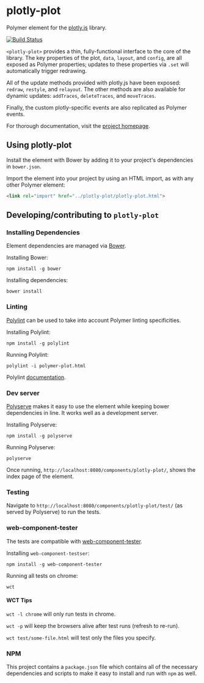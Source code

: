 # plotly-plot

Polymer element for the [plotly.js](https://plot.ly/javascript/) library.

[![Build Status](https://travis-ci.org/ginkgobioworks/plotly-plot.svg?branch=master)](https://travis-ci.org/ginkgobioworks/plotly-plot)

`<plotly-plot>` provides a thin, fully-functional interface to the core of the
library. The key properties of the plot, `data`, `layout`, and `config`, are
all exposed as Polymer properties; updates to these properties via `.set` will
automatically trigger redrawing.

All of the update methods provided with plotly.js have been exposed:
`redraw`, `restyle`, and `relayout`. The other methods are also
available for dynamic updates: `addTraces`, `deleteTraces`, and `moveTraces`.

Finally, the custom plotly-specific events are also replicated as Polymer
events.

For thorough documentation, visit the
[project homepage](https://ginkgobioworks.github.io/plotly-plot).

## Using plotly-plot

Install the element with Bower by adding it to your project's dependencies in
`bower.json`.

Import the element into your project by using an HTML import, as with any other
Polymer element:

```html
<link rel="import" href="../plotly-plot/plotly-plot.html">
```

## Developing/contributing to `plotly-plot`

### Installing Dependencies

Element dependencies are managed via [Bower](http://bower.io/).

Installing Bower:

    npm install -g bower

Installing dependencies:

    bower install


### Linting

[Polylint](https://github.com/PolymerLabs/polylint) can be used to take into
account Polymer linting specificities.

Installing Polylint:

    npm install -g polylint

Running Polylint:

	polylint -i polymer-plot.html

Polylint [documentation](https://github.com/PolymerLabs/polylint#polylint).


### Dev server

[Polyserve](https://github.com/PolymerLabs/polyserve) makes it easy to use the
element while keeping bower dependencies in line. It works well as a development
server.

Installing Polyserve:

    npm install -g polyserve

Running Polyserve:

    polyserve

Once running, `http://localhost:8080/components/plotly-plot/`, shows the
index page of the element.


### Testing

Navigate to `http://localhost:8080/components/plotly-plot/test/` (as served
by Polyserve) to run the tests.

### web-component-tester

The tests are compatible with [web-component-tester](https://github.com/Polymer/web-component-tester).

Installing `web-component-testser`:

    npm install -g web-component-tester

Running all tests on chrome:

    wct

#### WCT Tips

`wct -l chrome` will only run tests in chrome.

`wct -p` will keep the browsers alive after test runs (refresh to re-run).

`wct test/some-file.html` will test only the files you specify.

### NPM

This project contains a `package.json` file which contains all of the necessary
dependencies and scripts to make it easy to install and run with `npm` as well.
